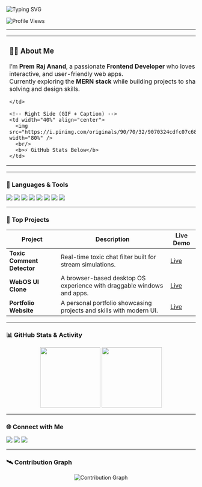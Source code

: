 <p align="left"> 
  <img src="https://readme-typing-svg.demolab.com?font=Fira+Code&size=20&pause=1000&color=00C2CB&width=600&center=false&vCenter=false&repeat=true&lines=Hi+there%2C+I'm+Prem+Raj+Anand.;Frontend+React+Developer" alt="Typing SVG" /> 
</p> 

<p align="left"> 
  <img src="https://komarev.com/ghpvc/?username=Premraj-87&label=Profile%20views&color=0e75b6&style=flat" alt="Profile Views" /> 
</p> 

---

<table width="100%">
  <tr>
    <!-- Left Side (About Me) -->
    <td width="60%" valign="top" align="left">
      
### 👨‍💻 About Me  
I’m <b>Prem Raj Anand</b>, a passionate <b>Frontend Developer</b> who loves creating smooth, interactive, and user-friendly web apps.  
Currently exploring the <b>MERN stack</b> while building projects to sharpen my problem-solving and design skills.  

    </td>
    
    <!-- Right Side (GIF + Caption) -->
    <td width="40%" align="center">
      <img src="https://i.pinimg.com/originals/90/70/32/9070324cdfc07c68d60eed0c39e77573.gif" width="80%" />
      <br/>
      <b>⚡ GitHub Stats Below</b>
    </td>
  </tr>
</table>

---

### 🧰 Languages & Tools
<p>
  <img src="https://img.shields.io/badge/React-20232A?style=for-the-badge&logo=react&logoColor=61DAFB"/>
  <img src="https://img.shields.io/badge/JavaScript-F0DB4F?style=for-the-badge&logo=javascript&logoColor=black"/>
  <img src="https://img.shields.io/badge/HTML5-E34C26?style=for-the-badge&logo=html5&logoColor=white"/>
  <img src="https://img.shields.io/badge/CSS3-1572B6?style=for-the-badge&logo=css3&logoColor=white"/>
  <img src="https://img.shields.io/badge/Tailwind-06B6D4?style=for-the-badge&logo=tailwind-css&logoColor=white"/>
  <img src="https://img.shields.io/badge/Git-F05032?style=for-the-badge&logo=git&logoColor=white"/>
  <img src="https://img.shields.io/badge/GitHub-100000?style=for-the-badge&logo=github&logoColor=white"/>
  <img src="https://img.shields.io/badge/VSCode-007ACC?style=for-the-badge&logo=visual-studio-code&logoColor=white"/>
</p>

---

### 🚀 Top Projects
| Project | Description | Live Demo |
|---------|-------------|-----------|
| **Toxic Comment Detector** | Real-time toxic chat filter built for stream simulations. | [Live](https://your-live-url.com) |
| **WebOS UI Clone** | A browser-based desktop OS experience with draggable windows and apps. | [Live](https://your-live-url.com) |
| **Portfolio Website** | A personal portfolio showcasing projects and skills with modern UI. | [Live](https://premportfolio-gold.vercel.app/) |

---

### 📊 GitHub Stats & Activity
<p align="center">
  <img src="https://github-readme-stats.vercel.app/api?username=Premraj-87&show_icons=true&theme=tokyonight&hide_border=true" height="160px"/>
  <img src="https://github-readme-stats.vercel.app/api/top-langs/?username=Premraj-87&layout=compact&theme=tokyonight&hide_border=true" height="160px"/>
</p>

---

### 🌐 Connect with Me
<p align="left">
  <a href="https://www.linkedin.com/in/premrajanand87/"><img src="https://img.shields.io/badge/LinkedIn-blue?style=for-the-badge&logo=linkedin&logoColor=white"/></a>
  <a href="mailto:premrajanand91@example.com"><img src="https://img.shields.io/badge/Gmail-red?style=for-the-badge&logo=gmail&logoColor=white"/></a>
  <a href="https://yourportfolio.com"><img src="https://img.shields.io/badge/Portfolio-121212?style=for-the-badge&logo=vercel&logoColor=white"/></a>
</p>

---

### 🛰️ Contribution Graph
<p align="center">
  <img src="https://github-readme-activity-graph.vercel.app/graph?username=Premraj-87&theme=tokyo-night&area=true&hide_border=true&custom_title=🔥%20My%20Contribution%20Graph" alt="Contribution Graph"/>
</p>
